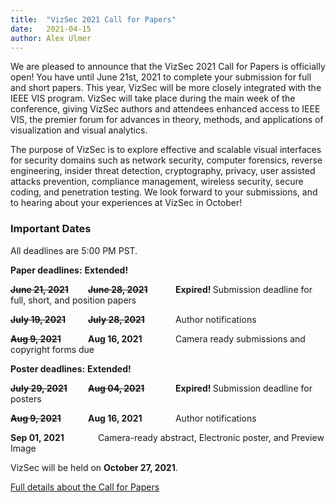 ```yaml
---
title:  "VizSec 2021 Call for Papers"
date:   2021-04-15 
author: Alex Ulmer
---
```


<p>We are pleased to announce that the VizSec 2021 Call for Papers is officially open! 
You have until June 21st, 2021 to complete your submission for full and short papers. 
This year, VizSec will be more closely integrated with the IEEE VIS program. VizSec will take place
    during the main week of the conference, giving VizSec authors and attendees enhanced access to IEEE VIS,
    the premier forum for advances in theory, methods, and applications of visualization and visual
    analytics.
</p>
<p>
    The purpose of VizSec is to explore effective and scalable visual interfaces for security domains such
    as network security, computer forensics, reverse engineering, insider threat detection, cryptography,
    privacy, user assisted attacks prevention, compliance management, wireless security, secure coding, and
    penetration testing. We look forward to your submissions, and to hearing about your experiences at VizSec in October! </p>

<div>
    <h3>Important Dates</h3>
    <p>All deadlines are 5:00 PM PST.</p>
    <p><strong>Paper deadlines:</strong> <span style="font-weight: bold">Extended!</span></p>
    <p><strong><span style="display: inline-block; width: 120px; text-decoration: line-through">June 21, 2021</span></strong>
        <strong><span style="display: inline-block; width: 140px; text-decoration: line-through">June 28, 2021</span>Expired! </strong>Submission deadline for full, short, and position papers</p>
    <p><strong><span style="display: inline-block; width: 120px; text-decoration: line-through">July 19, 2021</span></strong>
        <strong><span style="display: inline-block; width: 140px; text-decoration: line-through">July 28, 2021</span></strong>Author notifications</p>
    <p><strong><span style="display: inline-block; width: 120px; text-decoration: line-through">Aug 9, 2021</span></strong>
        <strong><span style="display: inline-block; width: 140px;">Aug 16, 2021</span></strong>Camera ready submissions and copyright forms due</p>
    <p><strong>Poster deadlines:</strong> <span style="font-weight: bold">Extended!</span></p>
    <p><strong><span style="display: inline-block; width: 120px; text-decoration: line-through">July 29, 2021</span></strong>
        <strong><span style="display: inline-block; width: 140px; text-decoration: line-through">Aug 04, 2021</span>Expired! </strong>Submission deadline for posters</p>
    <p><strong><span style="display: inline-block; width: 120px; text-decoration: line-through">Aug 9, 2021</span></strong>
        <strong><span style="display: inline-block; width: 140px;">Aug 16, 2021</span></strong>Author notifications</p>
    <p><strong><span style="display: inline-block; width: 140px;">Sep 01, 2021</span></strong>Camera-ready abstract, Electronic poster, and Preview Image</p>
    <p>VizSec will be held on <strong>October 27, 2021</strong>.</p>
</div>

<a href="/vizsec2021/#cfp">Full details about the Call for Papers</a>
